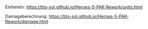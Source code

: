 Einheietn: https://bts-sol.github.io/Heroes-5-PAK-Rework/units.html

Damageberechnung: https://bts-sol.github.io/Heroes-5-PAK-Rework/damage.html
